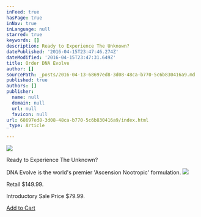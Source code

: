 ```yaml
---
inFeed: true
hasPage: true
inNav: true
inLanguage: null
starred: true
keywords: []
description: Ready to Experience The Unknown?
datePublished: '2016-04-15T23:47:46.274Z'
dateModified: '2016-04-15T23:47:31.649Z'
title: Order DNA Evolve
author: []
sourcePath: _posts/2016-04-13-68697ed8-3d08-48ca-b770-5c6b830416a9.md
published: true
authors: []
publisher:
  name: null
  domain: null
  url: null
  favicon: null
url: 68697ed8-3d08-48ca-b770-5c6b830416a9/index.html
_type: Article

---
```

![](https://the-grid-user-content.s3-us-west-2.amazonaws.com/e45a7063-40e5-4ba5-a547-e442db7e0f81.jpg)

Ready to Experience The Unknown?

DNA Evolve is the world's premier 'Ascension Nootropic' formulation. ![](https://the-grid-user-content.s3-us-west-2.amazonaws.com/30f12ccd-e9bc-44bc-84cf-7043004fbe99.jpg)

Retail $149.99\. 

Introductory Sale Price $79.99\.

[Add to Cart][0]

[0]: http://www.1shoppingcart.com/SecureCart/SecureCart.aspx?mid=C4581C0A-AB3D-4437-A579-5836615DD6AF&pid=d6fb6a3255fb47ef9b70c1d40c7307f9&bn=1